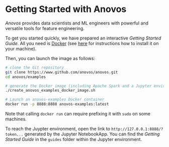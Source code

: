 # Getting Started with Anovos

_Anovos_ provides data scientists and ML engineers with powerful and versatile tools for feature engineering.

To get you started quickly, we have prepared an interactive _Getting Started Guide_.
All you need is [Docker](https://www.docker.com) (see [here](https://www.docker.com/products/docker-desktop)
for instructions how to install it on your machine).

Then, you can launch the image as follows:
```bash
# clone the Git repository
git clone https://www.github.com/anovos/anovos.git
cd anovos/examples

# generate the Docker image (including Apache Spark and a Jupyter environment)
./create_anovos_examples_docker_image.sh

# Launch an anovos-examples Docker container
docker run -p 8888:8888 anovos-examples:latest
```

Note that calling `docker run` can require prefixing it with `sudo` on some machines.

To reach the Juypter environment, open the link to `http://127.0.0.1:8888/?token...` generated
by the Jupyter NotebookApp.
You can find the _Getting Started Guide_ in the `guides` folder within the Jupyter environment.
